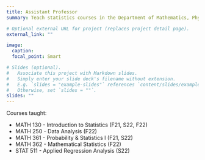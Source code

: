 ```yaml
---
title: Assistant Professor
summary: Teach statistics courses in the Department of Mathematics, Physics, & Statistics

# Optional external URL for project (replaces project detail page).
external_link: ""

image:
  caption: 
  focal_point: Smart

# Slides (optional).
#   Associate this project with Markdown slides.
#   Simply enter your slide deck's filename without extension.
#   E.g. `slides = "example-slides"` references `content/slides/example-slides.md`.
#   Otherwise, set `slides = ""`.
slides: ""
---
```


Courses taught:

+ MATH 130 - Introduction to Statistics (F21, S22, F22)
+ MATH 250 - Data Analysis (F22)
+ MATH 361 - Probability & Statistics I (F21, S22)
+ MATH 362 - Mathematical Statistics (F22)
+ STAT 511 - Applied Regression Analysis (S22)
